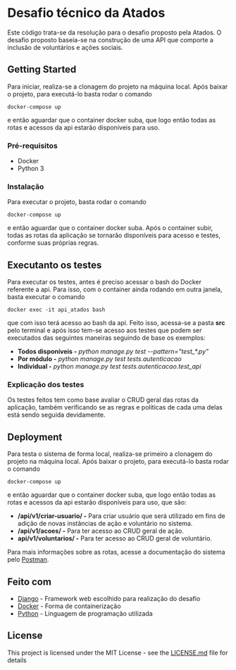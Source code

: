 # Desafio técnico da Atados

Este código trata-se da resolução para o desafio proposto pela Atados.
O desafio proposto baseia-se na construção de uma API que comporte a 
inclusão de voluntários e ações sociais.


## Getting Started

Para iniciar, realiza-se a clonagem do projeto na máquina local.
Após baixar o projeto, para executá-lo basta rodar o comando
```
docker-compose up
``` 
e então aguardar que o container docker suba, que logo então todas as 
rotas e acessos da api estarão disponíveis para uso.

### Pré-requisitos

- Docker
- Python 3

### Instalação

Para executar o projeto, basta rodar o comando
```
docker-compose up
``` 
e então aguardar que o container docker suba. 
Após o container subir, todas as rotas da aplicação se tornarão disponíveis
para acesso e testes, conforme suas próprias regras.

## Executanto os testes

Para executar os testes, antes é preciso acessar o bash do Docker 
referente a api. Para isso, com o container ainda rodando em outra janela, 
basta executar o comando 
```
docker exec -it api_atados bash
``` 
que com isso terá acesso ao bash da api. Feito isso, 
acessa-se a pasta **src** pelo terminal e após isso tem-se acesso aos 
testes que podem ser executados das seguintes maneiras 
seguindo de base os exemplos:

* **Todos disponíveis -** _python manage.py test --pattern="test\_*.py"_
* **Por módulo -** _python manage.py test tests.autenticacao_
* **Individual -** _python manage.py test tests.autenticacao.test_api_

### Explicação dos testes

Os testes feitos tem como base avaliar o CRUD geral das 
rotas da aplicação, também verificando se as regras e políticas de 
cada uma delas está sendo seguida devidamente.


## Deployment

Para testa o sistema de forma local, realiza-se primeiro a clonagem 
do projeto na máquina local.
Após baixar o projeto, para executá-lo basta rodar o comando
```
docker-compose up
``` 
e então aguardar que o container docker suba, que logo então todas as 
rotas e acessos da api estarão disponíveis para uso, que são:

* **/api/v1/criar-usuario/ -** Para criar usuário que será utilizado 
em fins de adição de novas instâncias de ação e voluntário no sistema.
* **/api/v1/acoes/ -** Para ter acesso ao CRUD geral de ação.
* **api/v1/voluntarios/ -** Para ter acesso ao CRUD geral de voluntário.

Para mais informações sobre as rotas, acesse a documentação do sistema pelo
[Postman](https://documenter.getpostman.com/view/4328408/TVKA5eVv).

## Feito com

* [Django](https://www.djangoproject.com/) - Framework web escolhido para realização do desafio
* [Docker](https://www.docker.com/) - Forma de containerização
* [Python](https://www.python.org/) - Linguagem de programação utilizada

## License

This project is licensed under the MIT License - see the [LICENSE.md](LICENSE.md) file for details
